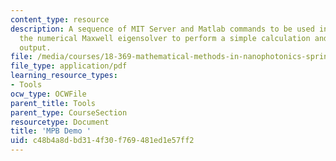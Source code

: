 ```yaml
---
content_type: resource
description: A sequence of MIT Server and Matlab commands to be used in class with
  the numerical Maxwell eigensolver to perform a simple calculation and analyze the
  output.
file: /media/courses/18-369-mathematical-methods-in-nanophotonics-spring-2008/c48b4a8dbd314f30f769481ed1e57ff2_mpb_demo.pdf
file_type: application/pdf
learning_resource_types:
- Tools
ocw_type: OCWFile
parent_title: Tools
parent_type: CourseSection
resourcetype: Document
title: 'MPB Demo '
uid: c48b4a8d-bd31-4f30-f769-481ed1e57ff2
---
```

